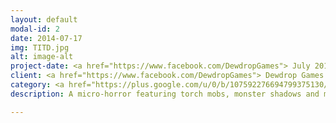 ```yaml
---
layout: default
modal-id: 2
date: 2014-07-17
img: TITD.jpg
alt: image-alt
project-date: <a href="https://www.facebook.com/DewdropGames"> July 2015 </a>
client: <a href="https://www.facebook.com/DewdropGames"> Dewdrop Games </a>
category: <a href="https://plus.google.com/u/0/b/107592276694799375130/collection/YZ8dV"> Mobile Development </a>
description: A micro-horror featuring torch mobs, monster shadows and maze exploration. You're welcome to try it - <a href="https://play.google.com/apps/testing/com.dewdropgames.fireflymaze">alpha testing opt-in link</a>

---
```


